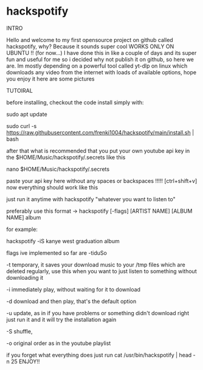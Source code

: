 # hackspotify
INTRO

Hello and welcome to my first opensource project on github called hackspotify, why? Because it sounds super cool
WORKS ONLY ON UBUNTU !! (for now...)
I have done this in like a couple of days and its super fun and useful for me so i decided why not publish it on github, so here we are.
Im mostly depending on a powerful tool called yt-dlp on linux which downloads any video from the internet with loads of available options, hope you enjoy it here are some pictures




TUTOIRAL

before installing, checkout the code
install simply with: 

sudo apt update

sudo curl -s https://raw.githubusercontent.com/frenki1004/hackspotify/main/install.sh | bash


after that what is recommended that you put your own youtube api key in the $HOME/Music/hackspotify/.secrets like this

nano $HOME/Music/hackspotify/.secrets

paste your api key here without any spaces or backspaces !!!!! [ctrl+shift+v]
now everything should work like this


just run it anytime with
hackspotify "whatever you want to listen to"

preferably use this format -> 
hackspotify [-flags] [ARTIST NAME] [ALBUM NAME] album


for example:

hackspotify -iS kanye west graduation album


flags ive implemented so far are -tiduSo

-t temporary, it saves your download music to your /tmp files which are deleted regularly, use this when you want to just listen to something without downloading it

-i immediately play, without waiting for it to download

-d download and then play, that's the default option

-u update, as in if you have problems or something didn't download right just run it and it will try the installation again

-S shuffle, 

-o original order as in the youtube playlist

if you forget what everything does just run cat /usr/bin/hackspotify | head -n 25
ENJOY!!
